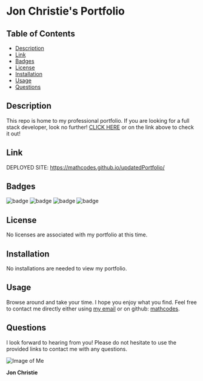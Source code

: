# Jon Christie's Portfolio

## Table of Contents
* [Description](#description)
* [Link](#link)
* [Badges](#badges)
* [License](#license)
* [Installation](#Installation)
* [Usage](#usage)
* [Questions](#questions)

## Description

This repo is home to my professional portfolio. If you are looking for a full stack developer, look no further! [CLICK HERE](https://mathcodes.github.io/updatedPortfolio/) or on the link above to check it out!

## Link

DEPLOYED SITE: https://mathcodes.github.io/updatedPortfolio/

## Badges

![badge](https://img.shields.io/badge/Skill-HTML-orange) ![badge](https://img.shields.io/badge/Skill-CSS-blue) ![badge](https://img.shields.io/badge/Skill-JS-yellow) ![badge](https://img.shields.io/badge/Skill-NodeJS-green/)

## License
No licenses are associated with my portfolio at this time.

## Installation
No installations are needed to view my portfolio.

## Usage
Browse around and take your time. I hope you enjoy what you find. Feel free to contact me directly either using [my email](mailto:jonpchristie@gmail.com) or on github: [mathcodes](https://github.com/mathcodes).

## Questions
I look forward to hearing from you! Please do not hesitate to use the provided links to contact me with any questions. 

![Image of Me](https://avatars0.githubusercontent.com/u/17928947?v=4)

__Jon Christie__ 




